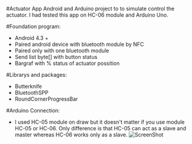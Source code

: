 #Actuator App
Android and Arduino project to to simulate control the actuator. I had tested this app on HC-06 module and Arduino Uno. 

#Foundation program:
- Android 4.3 +
- Paired android device with bluetooth module by NFC
- Paired only with one bluetooth module
- Send list byte[] with button status
- Bargraf with % status of actuator possition

#Librarys and packages:
- Butterknife 
- BluetoothSPP
- RoundCornerProgressBar

#Arduino Connection:
- I used HC-05 module on draw but it doesn't matter if you use module HC-05 or HC-06. Only difference is that HC-05 can act as a slave and master whereas HC-06 works only as a slave. 
![ScreenShot](https://cloud.githubusercontent.com/assets/12597823/20239854/d7f93aa8-a90a-11e6-9742-56858967ce96.png)




